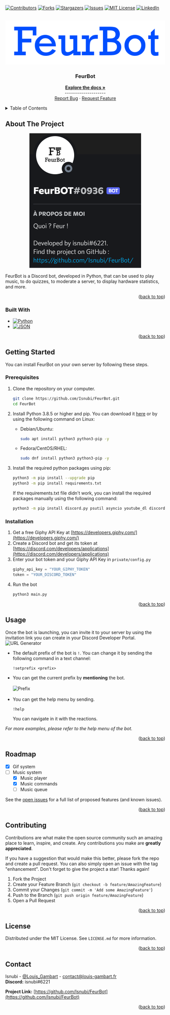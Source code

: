 <a name="readme-top"></a>

<!-- Projet Shields -->
[![Contributors][contributors-shield]][contributors-url]
[![Forks][forks-shield]][forks-url]
[![Stargazers][stars-shield]][stars-url]
[![Issues][issues-shield]][issues-url]
[![MIT License][license-shield]][license-url]
[![LinkedIn][linkedin-shield]][linkedin-url]



<!-- PROJECT LOGO -->
<br />
<div align="center">
  <a href="https://github.com/Isnubi/FeurBot/">
    <img src="docs/FeurBot.png" alt="Visualization">
  </a>


<h3 align="center">FeurBot</h3>
  <p align="center">
    <a href="https://github.com/Isnubi/FeurBot/"><strong>Explore the docs »</strong></a>
    <br />--------------------
    <br />
    <a href="https://github.com/Isnubi/FeurBot/issues">Report Bug</a>
    ·
    <a href="https://github.com/Isnubi/FeurBot/issues">Request Feature</a>
  </p>
</div>


<!-- TABLE OF CONTENTS -->
<details>
  <summary>Table of Contents</summary>
  <ol>
    <li>
      <a href="#about-the-project">About The Project</a>
      <ul>
        <li><a href="#built-with">Built With</a></li>
      </ul>
    </li>
    <li>
      <a href="#getting-started">Getting Started</a>
      <ul>
        <li><a href="#prerequisites">Prerequisites</a></li>
        <li><a href="#installation">Installation</a></li>
      </ul>
    </li>
    <li><a href="#usage">Usage</a></li>
    <li><a href="#roadmap">Roadmap</a></li>
    <li><a href="#contributing">Contributing</a></li>
    <li><a href="#license">License</a></li>
    <li><a href="#contact">Contact</a></li>
  </ol>
</details>



<!-- ABOUT THE PROJECT -->
## About The Project

<div align="center">
    <img src="docs/FeurBot_Discord.png" alt="Logo">
</div>

FeurBot is a Discord bot, developed in Python, that can be used to play music, to do quizzes, to moderate a server, to display hardware statistics, and more.

<p align="right">(<a href="#readme-top">back to top</a>)</p>



### Built With

* [![Python][Python]][Python-url]
* [![JSON][JSON]][JSON-url]

<p align="right">(<a href="#readme-top">back to top</a>)</p>



<!-- GETTING STARTED -->
## Getting Started
<a name="getting-started"></a>

You can install FeurBot on your own server by following these steps.

### Prerequisites

1. Clone the repository on your computer.

    ```sh
    git clone https://github.com/Isnubi/FeurBot.git
    cd FeurBot
    ```

2. Install Python 3.8.5 or higher and pip. You can download it [here](https://www.python.org/downloads/) or by using the following command on Linux:

   * Debian/Ubuntu:
     ```sh
     sudo apt install python3 python3-pip -y
     ```
  
   * Fedora/CentOS/RHEL:
     ```sh
     sudo dnf install python3 python3-pip -y
     ```

3. Install the required python packages using pip:

    ```sh
    python3 -m pip install --upgrade pip
    python3 -m pip install requirements.txt
    ```
   If the requirements.txt file didn't work, you can install the required packages manually using the following command:
    ```sh
    python3 -m pip install discord.py psutil asyncio youtube_dl discord.py[voice] aiohttp
    ```


### Installation

1. Get a free Giphy API Key at [https://developers.giphy.com/](https://developers.giphy.com/)
2. Create a Discord bot and get its token at [https://discord.com/developers/applications](https://discord.com/developers/applications)
3. Enter your bot token and your Giphy API Key in `private/config.py`
    ```python
    giphy_api_key = "YOUR_GIPHY_TOKEN"
    token = "YOUR_DISCORD_TOKEN"
    ```
4. Run the bot
    ```sh
   python3 main.py
   ```


<p align="right">(<a href="#readme-top">back to top</a>)</p>



<!-- USAGE EXAMPLES -->
## Usage

Once the bot is launching, you can invite it to your server by using the invitation link you can create in your Discord Developer Portal.
<img src="docs/FeurBot_URL_Generator.png" alt="URL Generator">

* The default prefix of the bot is `!`. You can change it by sending the following command in a text channel: 
    ```
    !setprefix <prefix>
    ```
* You can get the current prefix by **mentioning** the bot.<br>
    <br><img src="docs/FeurBot_Prefix.png" alt="Prefix"><br><br>
* You can get the help menu by sending.
    ```
    !help
    ```
  You can navigate in it with the reactions.

_For more examples, please refer to the help menu of the bot._

<p align="right">(<a href="#readme-top">back to top</a>)</p>



<!-- ROADMAP -->
## Roadmap

- [x] Gif system
- [ ] Music system
    - [x] Music player
    - [x] Music commands
    - [ ] Music queue

See the [open issues](https://github.com/Isnubi/FeurBot/issues) for a full list of proposed features (and known issues).

<p align="right">(<a href="#readme-top">back to top</a>)</p>



<!-- CONTRIBUTING -->
## Contributing

Contributions are what make the open source community such an amazing place to learn, inspire, and create. Any contributions you make are **greatly appreciated**.

If you have a suggestion that would make this better, please fork the repo and create a pull request. You can also simply open an issue with the tag "enhancement".
Don't forget to give the project a star! Thanks again!

1. Fork the Project
2. Create your Feature Branch (`git checkout -b feature/AmazingFeature`)
3. Commit your Changes (`git commit -m 'Add some AmazingFeature'`)
4. Push to the Branch (`git push origin feature/AmazingFeature`)
5. Open a Pull Request

<p align="right">(<a href="#readme-top">back to top</a>)</p>



<!-- LICENSE -->
## License

Distributed under the MIT License. See `LICENSE.md` for more information.

<p align="right">(<a href="#readme-top">back to top</a>)</p>



<!-- CONTACT -->
## Contact


Isnubi - [@Louis_Gambart](https://twitter.com/Louis_Gambart) - contact@louis-gambart.fr
<br>**Discord:** isnubi#6221

**Project Link:** [https://github.com/Isnubi/FeurBot](https://github.com/Isnubi/FeurBot)

<p align="right">(<a href="#readme-top">back to top</a>)</p>




<!-- MARKDOWN LINKS & IMAGES -->
<!-- https://www.markdownguide.org/basic-syntax/#reference-style-links -->
[contributors-shield]: https://img.shields.io/github/contributors/Isnubi/FeurBot.svg?style=for-the-badge
[contributors-url]: https://github.com/Isnubi/FeurBot/graphs/contributors
[forks-shield]: https://img.shields.io/github/forks/Isnubi/FeurBot.svg?style=for-the-badge
[forks-url]: https://github.com/Isnubi/FeurBot/network/members
[stars-shield]: https://img.shields.io/github/stars/Isnubi/FeurBot.svg?style=for-the-badge
[stars-url]: https://github.com/Isnubi/FeurBot/stargazers
[issues-shield]: https://img.shields.io/github/issues/Isnubi/FeurBot.svg?style=for-the-badge
[issues-url]: https://github.com/Isnubi/FeurBot/issues
[license-shield]: https://img.shields.io/github/license/Isnubi/FeurBot.svg?style=for-the-badge
[license-url]: https://github.com/Isnubi/FeurBot/blob/master/LICENSE.md
[linkedin-shield]: https://img.shields.io/badge/-LinkedIn-black.svg?style=for-the-badge&logo=linkedin&colorB=555
[linkedin-url]: https://linkedin.com/in/louis-gambart
[Python]: https://img.shields.io/badge/Python-3776AB?style=for-the-badge&logo=python&logoColor=white
[Python-url]: https://www.python.org/
[JSON]: https://img.shields.io/badge/JSON-5E5C5C?style=for-the-badge&logo=json&logoColor=white
[JSON-url]: https://www.json.org/json-en.html
[Twitter-shield]: https://img.shields.io/twitter/follow/Louis_Gambart?style=social
[Twitter-url]: https://twitter.com/Louis_Gambart/